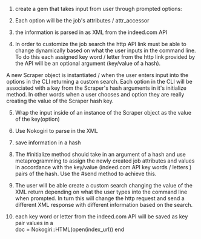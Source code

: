 <!-- 1. Plan Gem, imagine my interface
2. Start with the project structure, google
3. Start with the entry point - the file run
4. Force that to build the CLI interface
5. Stub out the interface
6. Start making things real
7. discover objects
8. program
how to auto create the structure of a gem
bundle gems "name of gem" -->

1. create a gem that takes input from user through prompted options:

2. Each option will be the job's attributes / attr_accessor

3. the information is parsed in as XML from the indeed.com API

4. In order to customize the job search the http API link must be able to change dynamically based
  on what the user inputs in the command line. To do this each assigned key word / letter from the
  http link provided by the API will be an optional argument (key/value of a hash).

  A new Scraper object is instantiated / when the user enters input into
  the options in the CLI returning a custom search. Each option in the CLI will be associated with a key from the
  Scraper's hash arguments in it's initialize method. In other words when a user chooses and option they are
  really creating the value of the Scraper hash key.

5. Wrap the input inside of an instance of the Scraper object as the value of the key(option)

4. Use Nokogiri to parse in the XML

5. save information in a hash

6. The #initialize method should take in an argument of a hash and use metaprogramming to assign the newly
created job attributes and values in accordance with the key/value (indeed.com API key words / letters ) pairs
of the hash. Use the #send method to achieve this.

7. The user will be able create a custom search changing the value of the XML return depending on what the user
types into the command line when prompted. In turn this will change the http request and send a different XML
response with different information based on the search.

8. each key word or letter from the indeed.com API will be saved as key pair values in a  
doc = Nokogiri::HTML(open(index_url))
end
